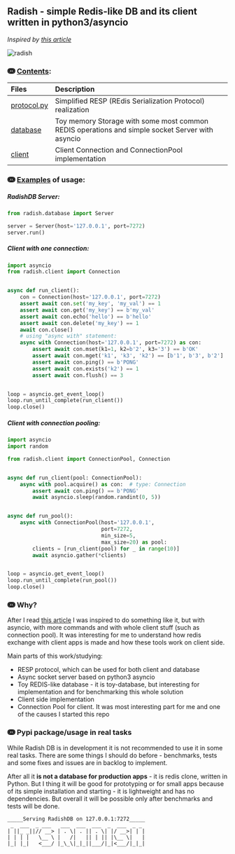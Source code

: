 ## Radish - simple Redis-like DB and its client written in python3/asyncio
_Inspired by [this article](http://charlesleifer.com/blog/building-a-simple-redis-server-with-python/)_

![radish](https://user-images.githubusercontent.com/10708076/40731573-0343449c-643a-11e8-95f5-46a9fe9b901b.jpg)

### ↈ [Contents](radish):

| Files | Description |
| :--- | :---------- |
| [protocol.py](radish/protocol.py) | Simplified RESP (REdis Serialization Protocol) realization |
| [database](radish/database) | Toy memory Storage with some most common REDIS operations and simple socket Server with asyncio |
| [client](radish/client) | Client Connection and ConnectionPool implementation |


### ↈ [Examples](examples) of usage:

##### RadishDB Server:
```python
from radish.database import Server

server = Server(host='127.0.0.1', port=7272)
server.run()
```

##### Client with one connection:
```python
import asyncio
from radish.client import Connection


async def run_client():
    con = Connection(host='127.0.0.1', port=7272)
    assert await con.set('my_key', 'my_val') == 1
    assert await con.get('my_key') == b'my_val'
    assert await con.echo('hello') == b'hello'
    assert await con.delete('my_key') == 1
    await con.close()
    # using "async with" statement:
    async with Connection(host='127.0.0.1', port=7272) as con:
        assert await con.mset(k1=1, k2=b'2', k3='3') == b'OK'
        assert await con.mget('k1', 'k3', 'k2') == [b'1', b'3', b'2']
        assert await con.ping() == b'PONG'
        assert await con.exists('k2') == 1
        assert await con.flush() == 3


loop = asyncio.get_event_loop()
loop.run_until_complete(run_client())
loop.close()
```

##### Client with connection pooling:
```python
import asyncio
import random

from radish.client import ConnectionPool, Connection


async def run_client(pool: ConnectionPool):
    async with pool.acquire() as con:  # type: Connection
        assert await con.ping() == b'PONG'
        await asyncio.sleep(random.randint(0, 5))


async def run_pool():
    async with ConnectionPool(host='127.0.0.1', 
                              port=7272, 
                              min_size=5, 
                              max_size=20) as pool:
        clients = [run_client(pool) for _ in range(10)]
        await asyncio.gather(*clients)


loop = asyncio.get_event_loop()
loop.run_until_complete(run_pool())
loop.close()
```

### ↈ Why?
After I read [this article](http://charlesleifer.com/blog/building-a-simple-redis-server-with-python/) 
I was inspired to do something like it, but with asyncio, with more commands and 
with whole client stuff (such as connection pool). 
It was interesting for me to understand how redis exchange with 
client apps is made and how these tools work on client side.

Main parts of this work/studying:
- RESP protocol, which can be used for both client and database
- Async socket server based on python3 asyncio
- Toy REDIS-like database - it is toy-database, but interesting for implementation 
and for benchmarking this whole solution
- Client side implementation
- Connection Pool for client. It was most interesting part for me 
and one of the causes I started this repo

### ↈ Pypi package/usage in real tasks
While Radish DB is in development it is not recommended to use it in some real tasks. 
There are some things I should do before - benchmarks, tests and some fixes and issues are in backlog to implement.

After all it **is not a database for production apps** - it is redis clone, written in Python. 
But I thing it will be good for prototyping or for small apps 
because of its simple installation and starting - it is lightweight and has no dependencies. 
But overall it will be possible only after benchmarks and tests will be done.

```
_____Serving RadishDB on 127.0.0.1:7272_____
 _  ___  _ ___   ___  ___  ___  _  ___  _ _ 
| ||_ _||// __> | . \| . || . \| |/ __>| | |
| | | |   \__ \ |   /|   || | || |\__ \|   |
|_| |_|   <___/ |_\_\|_|_||___/|_|<___/|_|_|
```
